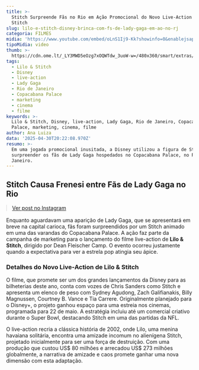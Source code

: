 ```yaml
---
title: >-
  Stitch Surpreende Fãs no Rio em Ação Promocional do Novo Live-Action de Lilo &
  Stitch
slug: lilo-e-stitch-disney-brinca-com-fs-de-lady-gaga-em-ao-no-rj
categoria: FILMES
midia: 'https://www.youtube.com/embed/oLnS1Ij9-Kk?showinfo=0&enablejsapi=1'
tipoMidia: video
thumb: >-
  https://cdn.ome.lt/_LY3MWD5eOzg7xOQWTdw_3uoW-w=/480x360/smart/extras/conteudos/Captura_de_tela_2025-04-30_162207.png
tags:
  - Lilo & Stitch
  - Disney
  - live-action
  - Lady Gaga
  - Rio de Janeiro
  - Copacabana Palace
  - marketing
  - cinema
  - filme
keywords: >-
  Lilo & Stitch, Disney, live-action, Lady Gaga, Rio de Janeiro, Copacabana
  Palace, marketing, cinema, filme
author: Ana Luiza
data: '2025-04-30T20:22:08.970Z'
resumo: >-
  Em uma jogada promocional inusitada, a Disney utilizou a figura de Stitch para
  surpreender os fãs de Lady Gaga hospedados no Copacabana Palace, no Rio de
  Janeiro.
---
```


## Stitch Causa Frenesi entre Fãs de Lady Gaga no Rio

<blockquote class="instagram-media" data-instgrm-permalink="https://www.instagram.com/reel/DJEzS7fJza1/" data-instgrm-version="14" style="width:100%; max-width:540px; margin:1rem auto;"><a href="https://www.instagram.com/reel/DJEzS7fJza1/">Ver post no Instagram</a></blockquote>

Enquanto aguardavam uma aparição de Lady Gaga, que se apresentará em breve na capital carioca, fãs foram surpreendidos por um Stitch animado em uma das varandas do Copacabana Palace. A ação faz parte da campanha de marketing para o lançamento do filme live-action de **Lilo & Stitch**, dirigido por Dean Fleischer Camp. O evento ocorreu justamente quando a expectativa para ver a estrela pop atingia seu ápice.

### Detalhes do Novo Live-Action de Lilo & Stitch

O filme, que promete ser um dos grandes lançamentos da Disney para as bilheterias deste ano, conta com vozes de Chris Sanders como Stitch e apresenta um elenco de peso com Sydney Agudong, Zach Galifianakis, Billy Magnussen, Courtney B. Vance e Tia Carrere. Originalmente planejado para o Disney+, o projeto ganhou espaço para uma estreia nos cinemas, programada para 22 de maio. A estratégia incluiu até um comercial criativo durante o Super Bowl, destacando Stitch em uma das partidas da NFL.

O live-action recria a clássica história de 2002, onde Lilo, uma menina havaiana solitária, encontra uma amizade incomum no alienígena Stitch, projetado inicialmente para ser uma força de destruição. Com uma produção que custou US$ 80 milhões e arrecadou US$ 273 milhões globalmente, a narrativa de amizade e caos promete ganhar uma nova dimensão com esta adaptação.

